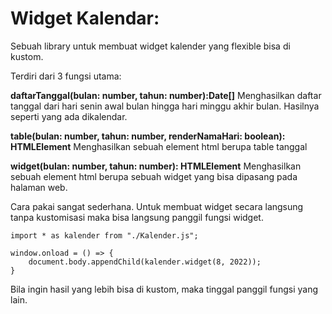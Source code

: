 # Widget Kalendar:

Sebuah library untuk membuat widget kalender yang flexible bisa di kustom.

Terdiri dari 3 fungsi utama:

**daftarTanggal(bulan: number, tahun: number):Date[]**
Menghasilkan daftar tanggal dari hari senin awal bulan hingga hari minggu akhir bulan. Hasilnya seperti yang ada dikalendar.

**table(bulan: number, tahun: number, renderNamaHari: boolean): HTMLElement**
Menghasilkan sebuah element html berupa table tanggal

**widget(bulan: number, tahun: number): HTMLElement**
Menghasilkan sebuah element html berupa sebuah widget yang bisa dipasang pada halaman web.

Cara pakai sangat sederhana. Untuk membuat widget secara langsung tanpa kustomisasi maka bisa langsung panggil fungsi widget.

```
import * as kalender from "./Kalender.js";

window.onload = () => {
	document.body.appendChild(kalender.widget(8, 2022));
}
```

Bila ingin hasil yang lebih bisa di kustom, maka tinggal panggil fungsi yang lain.
